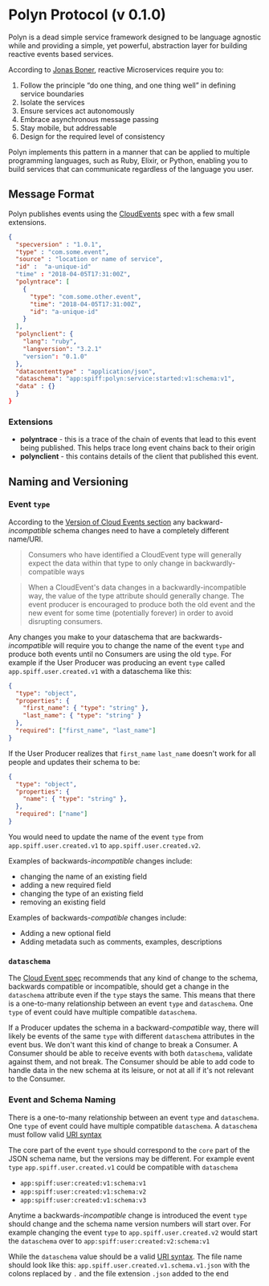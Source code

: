 # Polyn Protocol (v 0.1.0)

Polyn is a dead simple service framework designed to be language agnostic while
and providing a simple, yet powerful, abstraction layer for building reactive events
based services.

According to [Jonas Boner](http://jonasboner.com/), reactive Microservices require
you to:

1. Follow the principle “do one thing, and one thing well” in defining service
   boundaries
2. Isolate the services
3. Ensure services act autonomously
4. Embrace asynchronous message passing
5. Stay mobile, but addressable
6. Design for the required level of consistency

Polyn implements this pattern in a manner that can be applied to multiple programming
languages, such as Ruby, Elixir, or Python, enabling you to build services that can
communicate regardless of the language you user.

## Message Format

Polyn publishes events using the [CloudEvents](https://github.com/cloudevents) spec with
a few small extensions.

```json
{
  "specversion" : "1.0.1",
  "type" : "com.some.event",
  "source" : "location or name of service",
  "id" :  "a-unique-id"
  "time" : "2018-04-05T17:31:00Z",
  "polyntrace": [
    {
      "type": "com.some.other.event",
      "time": "2018-04-05T17:31:00Z",
      "id": "a-unique-id"
    }
  ],
  "polynclient": {
    "lang": "ruby",
    "langversion": "3.2.1"
    "version": "0.1.0"
  },
  "datacontenttype" : "application/json",
  "dataschema": "app:spiff:polyn:service:started:v1:schema:v1",
  "data" : {}
  }
}
```

### Extensions

- **polyntrace** - this is a trace of the chain of events that lead to this
  event being published. This helps trace long event chains back to their
  origin
- **polynclient** - this contains details of the client that published this
  event.

## Naming and Versioning

### Event `type`
According to the [Version of Cloud Events section](https://github.com/cloudevents/spec/blob/v1.0.2/cloudevents/primer.md#versioning-of-cloudevents) any backward-_incompatible_ schema changes need to have a completely different name/URI.

> Consumers who have identified a CloudEvent type will generally expect the data within that type to only change in backwardly-compatible ways

> When a CloudEvent's data changes in a backwardly-incompatible way, the value of the type attribute should generally change. The event producer is encouraged to produce both the old event and the new event for some time (potentially forever) in order to avoid disrupting consumers.

Any changes you make to your dataschema that are backwards-_incompatible_ will require you to change the name of the event `type` and produce both events until no Consumers are using the old `type`. For example if the User Producer was producing an event `type` called `app.spiff.user.created.v1` with a dataschema like this:

```json
{
  "type": "object",
  "properties": {
    "first_name": { "type": "string" },
    "last_name": { "type": "string" }
  },
  "required": ["first_name", "last_name"]
}
```

If the User Producer realizes that `first_name` `last_name` doesn't work for all people and updates their schema to be:

```json
{
  "type": "object",
  "properties": {
    "name": { "type": "string" },
  },
  "required": ["name"]
}
```

You would need to update the name of the event `type` from `app.spiff.user.created.v1` to `app.spiff.user.created.v2`.

Examples of backwards-_incompatible_ changes include:
* changing the name of an existing field
* adding a new required field
* changing the type of an existing field
* removing an existing field

Examples of backwards-_compatible_ changes include:
* Adding a new optional field
* Adding metadata such as comments, examples, descriptions

### `dataschema`
The [Cloud Event spec](https://github.com/cloudevents/spec/blob/v1.0.2/cloudevents/primer.md#versioning-of-cloudevents) recommends that any kind of change to the schema, backwards compatible or incompatible, should get a change in the `dataschema` attribute even if the `type` stays the same. This means that there is a one-to-many relationship between an event `type` and `dataschema`. One `type` of event could have multiple compatible `dataschema`.

If a Producer updates the schema in a backward-_compatible_ way, there will likely be events of the same `type` with different `dataschema` attributes in the event bus. We don't want this kind of change to break a Consumer. A Consumer should be able to receive events with both `dataschema`, validate against them, and not break. The Consumer should be able to add code to handle data in the new schema at its leisure, or not at all if it's not relevant to the Consumer.

### Event and Schema Naming
There is a one-to-many relationship between an event `type` and `dataschema`. One `type` of event could have multiple compatible `dataschema`. A `dataschema` must follow valid [URI syntax](https://en.wikipedia.org/wiki/Uniform_Resource_Identifier)

The core part of the event `type` should correspond to the `core` part of the JSON schema name, but the versions may be different. For example event `type` `app.spiff.user.created.v1` could be compatible with `dataschema`
* `app:spiff:user:created:v1:schema:v1`
* `app:spiff:user:created:v1:schema:v2`
* `app:spiff:user:created:v1:schema:v3`

Anytime a backwards-_incompatible_ change is introduced the event `type` should change and the schema name version numbers will start over. For example changing the event `type`  to `app.spiff.user.created.v2` would start the `dataschema` over to `app:spiff:user:created:v2:schema:v1`

While the `dataschema` value should be a valid [URI syntax](https://en.wikipedia.org/wiki/Uniform_Resource_Identifier). The file name should look like this: `app.spiff.user.created.v1.schema.v1.json` with the colons replaced by `.` and the file extension `.json` added to the end
